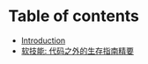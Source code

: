 # Table of contents

* [Introduction](README.md)
* [软技能: 代码之外的生存指南精要](ruan-ji-neng-dai-ma-zhi-wai-de-sheng-cun-zhi-nan-jing-yao.md)

